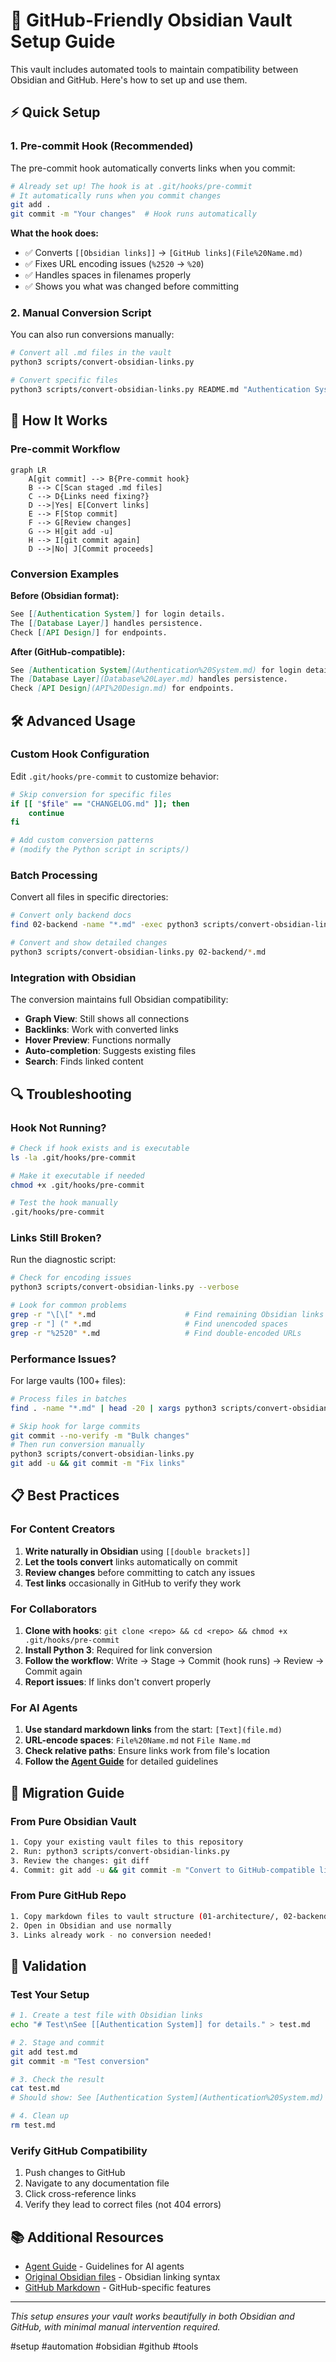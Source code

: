 # 🔧 GitHub-Friendly Obsidian Vault Setup Guide

This vault includes automated tools to maintain compatibility between Obsidian and GitHub. Here's how to set up and use them.

## ⚡ Quick Setup

### 1. Pre-commit Hook (Recommended)
The pre-commit hook automatically converts links when you commit:

```bash
# Already set up! The hook is at .git/hooks/pre-commit
# It automatically runs when you commit changes
git add .
git commit -m "Your changes"  # Hook runs automatically
```

**What the hook does:**
- ✅ Converts `[[Obsidian links]]` → `[GitHub links](File%20Name.md)`  
- ✅ Fixes URL encoding issues (`%2520` → `%20`)
- ✅ Handles spaces in filenames properly
- ✅ Shows you what was changed before committing

### 2. Manual Conversion Script
You can also run conversions manually:

```bash
# Convert all .md files in the vault
python3 scripts/convert-obsidian-links.py

# Convert specific files  
python3 scripts/convert-obsidian-links.py README.md "Authentication System.md"
```

## 🔄 How It Works

### Pre-commit Workflow
```mermaid
graph LR
    A[git commit] --> B{Pre-commit hook}
    B --> C[Scan staged .md files]
    C --> D{Links need fixing?}
    D -->|Yes| E[Convert links]
    E --> F[Stop commit]
    F --> G[Review changes]
    G --> H[git add -u]
    H --> I[git commit again]
    D -->|No| J[Commit proceeds]
```

### Conversion Examples

**Before (Obsidian format):**
```markdown
See [[Authentication System]] for login details.
The [[Database Layer]] handles persistence.
Check [[API Design]] for endpoints.
```

**After (GitHub-compatible):**
```markdown
See [Authentication System](Authentication%20System.md) for login details.
The [Database Layer](Database%20Layer.md) handles persistence.  
Check [API Design](API%20Design.md) for endpoints.
```

## 🛠️ Advanced Usage

### Custom Hook Configuration
Edit `.git/hooks/pre-commit` to customize behavior:

```bash
# Skip conversion for specific files
if [[ "$file" == "CHANGELOG.md" ]]; then
    continue
fi

# Add custom conversion patterns
# (modify the Python script in scripts/)
```

### Batch Processing
Convert all files in specific directories:

```bash
# Convert only backend docs
find 02-backend -name "*.md" -exec python3 scripts/convert-obsidian-links.py {} \;

# Convert and show detailed changes
python3 scripts/convert-obsidian-links.py 02-backend/*.md
```

### Integration with Obsidian
The conversion maintains full Obsidian compatibility:

- **Graph View**: Still shows all connections
- **Backlinks**: Work with converted links  
- **Hover Preview**: Functions normally
- **Auto-completion**: Suggests existing files
- **Search**: Finds linked content

## 🔍 Troubleshooting

### Hook Not Running?
```bash
# Check if hook exists and is executable
ls -la .git/hooks/pre-commit

# Make it executable if needed
chmod +x .git/hooks/pre-commit

# Test the hook manually
.git/hooks/pre-commit
```

### Links Still Broken?
Run the diagnostic script:

```bash
# Check for encoding issues
python3 scripts/convert-obsidian-links.py --verbose

# Look for common problems
grep -r "\[\[" *.md                    # Find remaining Obsidian links
grep -r "] (" *.md                     # Find unencoded spaces  
grep -r "%2520" *.md                   # Find double-encoded URLs
```

### Performance Issues?
For large vaults (100+ files):

```bash
# Process files in batches
find . -name "*.md" | head -20 | xargs python3 scripts/convert-obsidian-links.py

# Skip hook for large commits
git commit --no-verify -m "Bulk changes"
# Then run conversion manually
python3 scripts/convert-obsidian-links.py
git add -u && git commit -m "Fix links"
```

## 📋 Best Practices

### For Content Creators

1. **Write naturally in Obsidian** using `[[double brackets]]`
2. **Let the tools convert** links automatically on commit
3. **Review changes** before committing to catch any issues
4. **Test links** occasionally in GitHub to verify they work

### For Collaborators

1. **Clone with hooks**: `git clone <repo> && cd <repo> && chmod +x .git/hooks/pre-commit`
2. **Install Python 3**: Required for link conversion
3. **Follow the workflow**: Write → Stage → Commit (hook runs) → Review → Commit again
4. **Report issues**: If links don't convert properly

### For AI Agents

1. **Use standard markdown links** from the start: `[Text](file.md)`
2. **URL-encode spaces**: `File%20Name.md` not `File Name.md`  
3. **Check relative paths**: Ensure links work from file's location
4. **Follow the [Agent Guide](agent.md)** for detailed guidelines

## 🔄 Migration Guide

### From Pure Obsidian Vault
```bash
1. Copy your existing vault files to this repository
2. Run: python3 scripts/convert-obsidian-links.py
3. Review the changes: git diff
4. Commit: git add -u && git commit -m "Convert to GitHub-compatible links"
```

### From Pure GitHub Repo
```bash
1. Copy markdown files to vault structure (01-architecture/, 02-backend/, etc.)
2. Open in Obsidian and use normally
3. Links already work - no conversion needed!
```

## 🎯 Validation

### Test Your Setup
```bash
# 1. Create a test file with Obsidian links
echo "# Test\nSee [[Authentication System]] for details." > test.md

# 2. Stage and commit
git add test.md
git commit -m "Test conversion"

# 3. Check the result
cat test.md
# Should show: See [Authentication System](Authentication%20System.md) for details.

# 4. Clean up
rm test.md
```

### Verify GitHub Compatibility
1. Push changes to GitHub
2. Navigate to any documentation file
3. Click cross-reference links
4. Verify they lead to correct files (not 404 errors)

## 📚 Additional Resources

- [Agent Guide](agent.md) - Guidelines for AI agents
- [Original Obsidian files](https://obsidian.md/help/How+to/Format+your+notes) - Obsidian linking syntax
- [GitHub Markdown](https://guides.github.com/features/mastering-markdown/) - GitHub-specific features

---

*This setup ensures your vault works beautifully in both Obsidian and GitHub, with minimal manual intervention required.*

#setup #automation #obsidian #github #tools
